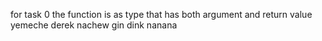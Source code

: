 for task 0 the function is as type that has both argument and return value yemeche derek nachew gin
dink nanana
